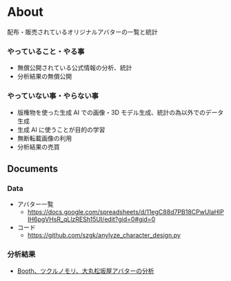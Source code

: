 # About

配布・販売されているオリジナルアバターの一覧と統計

### やっていること・やる事

- 無償公開されている公式情報の分析、統計
- 分析結果の無償公開

### やっていない事・やらない事

- 版権物を使った生成 AI での画像・3D モデル生成、統計の為以外でのデータ生成
- 生成 AI に使うことが目的の学習
- 無断転載画像の利用
- 分析結果の売買

## Documents

### Data
- アバター一覧
  - https://docs.google.com/spreadsheets/d/11egC88d7PB18CPwUlaHlPIH6pgVHsR_qLlzRESh15UI/edit?gid=0#gid=0
- コード
  - https://github.com/szgk/anylyze_character_design.py

### 分析結果
- [Booth、ツクルノモリ、大丸松坂屋アバターの分析](https://github.com/szgk/3D_Avatar_Analysis/blob/main/docs/Booth%E3%80%81%E3%83%84%E3%82%AF%E3%83%AB%E3%83%8E%E3%83%A2%E3%83%AA%E3%80%81%E5%A4%A7%E4%B8%B8%E6%9D%BE%E5%9D%82%E5%B1%8B%E3%82%A2%E3%83%90%E3%82%BF%E3%83%BC%E3%81%AE%E5%88%86%E6%9E%90_20240825.md)
